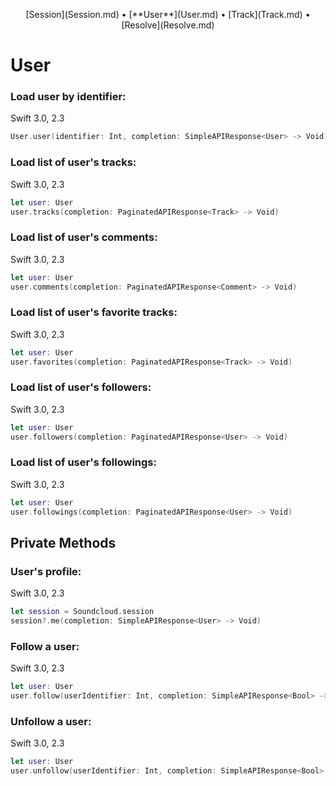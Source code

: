 <p align="center">
[Session](Session.md) &bull; [**User**](User.md) &bull; [Track](Track.md) &bull; [Resolve](Resolve.md)
</div>

User
===============

### Load user by identifier:

Swift 3.0, 2.3
```swift
User.user(identifier: Int, completion: SimpleAPIResponse<User> -> Void)
```

### Load list of user's tracks:

Swift 3.0, 2.3
```swift
let user: User
user.tracks(completion: PaginatedAPIResponse<Track> -> Void)
```

### Load list of user's comments:

Swift 3.0, 2.3
```swift
let user: User
user.comments(completion: PaginatedAPIResponse<Comment> -> Void)
```

### Load list of user's favorite tracks:

Swift 3.0, 2.3
```swift
let user: User
user.favorites(completion: PaginatedAPIResponse<Track> -> Void)
```

### Load list of user's followers:

Swift 3.0, 2.3
```swift
let user: User
user.followers(completion: PaginatedAPIResponse<User> -> Void)
```

### Load list of user's followings:

Swift 3.0, 2.3
```swift
let user: User
user.followings(completion: PaginatedAPIResponse<User> -> Void)
```

Private Methods
---------------

### User's profile:

Swift 3.0, 2.3
```swift
let session = Soundcloud.session
session?.me(completion: SimpleAPIResponse<User> -> Void)
```

### Follow a user:

Swift 3.0, 2.3
```swift
let user: User
user.follow(userIdentifier: Int, completion: SimpleAPIResponse<Bool> -> Void)
```

### Unfollow a user:

Swift 3.0, 2.3
```swift
let user: User
user.unfollow(userIdentifier: Int, completion: SimpleAPIResponse<Bool> -> Void)
```
